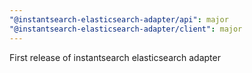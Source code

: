 ```yaml
---
"@instantsearch-elasticsearch-adapter/api": major
"@instantsearch-elasticsearch-adapter/client": major
---
```


First release of instantsearch elasticsearch adapter
